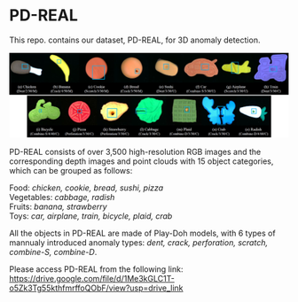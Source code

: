 # PD-REAL
This repo. contains our dataset, PD-REAL, for 3D anomaly detection.

![image text](Overview.png)

PD-REAL consists of over 3,500 high-resolution RGB images and the corresponding depth images and point clouds with 15 object categories, which can be grouped as follows: 

Food: *chicken, cookie, bread, sushi, pizza*     
Vegetables: *cabbage, radish*      
Fruits: *banana, strawberry*     
Toys: *car, airplane, train, bicycle, plaid, crab*        


All the objects in PD-REAL are made of Play-Doh models, with 6 types of mannualy introduced anomaly types: *dent, crack, perforation, scratch, combine-S, combine-D*.

Please access PD-REAL from the following link: https://drive.google.com/file/d/1Me3kGLC1T-o5Zk3Tg55kthfmrffoQObF/view?usp=drive_link


